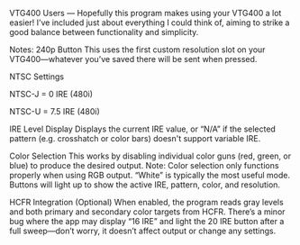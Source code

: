 VTG400 Users —
Hopefully this program makes using your VTG400 a lot easier! I’ve included just about everything I could think of, aiming to strike a good balance between functionality and simplicity.

Notes:
240p Button
This uses the first custom resolution slot on your VTG400—whatever you’ve saved there will be sent when pressed.

NTSC Settings

NTSC-J = 0 IRE (480i)

NTSC-U = 7.5 IRE (480i)

IRE Level Display
Displays the current IRE value, or “N/A” if the selected pattern (e.g. crosshatch or color bars) doesn't support variable IRE.

Color Selection
This works by disabling individual color guns (red, green, or blue) to produce the desired output.
Note: Color selection only functions properly when using RGB output.
“White” is typically the most useful mode.
Buttons will light up to show the active IRE, pattern, color, and resolution.

HCFR Integration (Optional)
When enabled, the program reads gray levels and both primary and secondary color targets from HCFR.
There’s a minor bug where the app may display “16 IRE” and light the 20 IRE button after a full sweep—don’t worry, it doesn’t affect output or change any settings.
